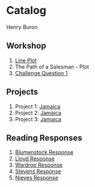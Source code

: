 # Catalog

Henry Buron

## Workshop

1. [Line Plot](https://github.com/hpburon/Workshop/blob/master/plot2.png)
2. The Path of a Salesman - Plot
3. [Challenge Question 1](https://github.com/hpburon/Workshop/blob/master/Challenge_Question_1.png)

## Projects

1. Project 1: [Jamaica](https://hpburon.github.io/Workshop/project1)
2. Project 2: [Jamaica](https://hpburon.github.io/Workshop/project2)
3. Project 3: [Jamaica](https://hpburon.github.io/Workshop/project3)

## Reading Responses

1. [Blumenstock Response](https://hpburon.github.io/Workshop/blumenstock)
2. [Lloyd Response](https://hpburon.github.io/Workshop/Lloyd)
3. [Wardrop Response](https://hpburon.github.io/Workshop/Wardrop)
4. [Stevens Response](https://hpburon.github.io/Workshop/Stevens)
5. [Nieves Response](https://hpburon.github.io/Workshop/Nieves)
